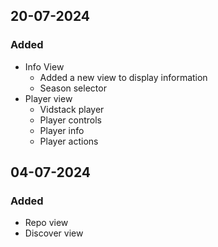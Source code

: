 ## 20-07-2024

### Added
- Info View
    - Added a new view to display information
    - Season selector
- Player view 
    - Vidstack player
    - Player controls
    - Player info
    - Player actions
## 04-07-2024

### Added

- Repo view
- Discover view

